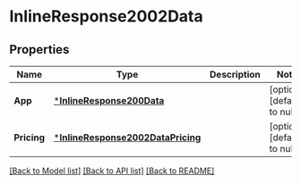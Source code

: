 # InlineResponse2002Data

## Properties
Name | Type | Description | Notes
------------ | ------------- | ------------- | -------------
**App** | [***InlineResponse200Data**](inline_response_200_data.md) |  | [optional] [default to null]
**Pricing** | [***InlineResponse2002DataPricing**](inline_response_200_2_data_pricing.md) |  | [optional] [default to null]

[[Back to Model list]](../README.md#documentation-for-models) [[Back to API list]](../README.md#documentation-for-api-endpoints) [[Back to README]](../README.md)

